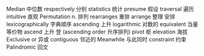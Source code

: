 Median 中位数
respectively 分别
statistics 统计
presume 假设
traversal 遍历
intuitive 直观
Permutation n. 排列
rearranges 重排
arrange 整理 安排
lexicographically 字典顺序
ascending 上升
logarithmic 对数的
equivalent 当量 等价物
ascend 上升 登 (ascending order 升序排列)
pivot 枢
elevation 海拔
Exclusive or 异或
contiguous 邻近的
Meanwhile 与此同时
constraint 约束
Palindromic 回文